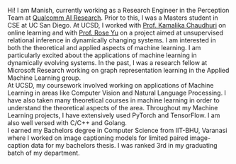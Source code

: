 Hi! I am Manish, currently working as a Research Engineer in the Perception Team at [Qualcomm AI Research](https://www.qualcomm.com/research/artificial-intelligence/ai-research). Prior to this, I was a Masters student in CSE at UC San Diego. At UCSD, I worked with [Prof. Kamalika Chaudhuri](http://cseweb.ucsd.edu/~kamalika/) on online learning and with [Prof. Rose Yu](http://roseyu.com/) on a project aimed at unsupervised relational inference in dynamically changing systems. I am interested in both the theoretical and applied aspects of machine learning. I am particularly excited about the applications of machine learning in dynamically evolving systems. In the past, I was a research fellow at Microsoft Research working on graph representation learning in the Applied Machine Learning group.<br/>
At UCSD, my coursework involved working on applications of Machine Learning in areas like Computer Vision and Natural Language Processing. I have also taken many theoretical courses in machine learning in order to understand the theoretical aspects of the area. Throughout my Machine Learning projects, I have extensively used PyTorch and TensorFlow. I am also well versed with C/C++ and Golang.<br/>
I earned my Bachelors degree in Computer Science from IIT-BHU, Varanasi where I worked on image captioning models for limited paired image-caption data for my bachelors thesis. I was ranked 3rd in my graduating batch of my department.
